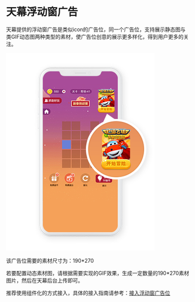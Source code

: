 # 天幕浮动窗广告

天幕提供的浮动窗广告是类似icon的广告位，同一个广告位，支持展示静态图与类GIF动态图两种类型的素材，使广告位创意的展示更多样化，得到用户更多的关注。

![&#x5929;&#x5E55;&#x6D6E;&#x52A8;&#x7A97;&#x5E7F;&#x544A;](../../.gitbook/assets/guang-gao-wei-xiao-guo-shi-yi-tu-12.jpg)

该广告位需要的素材尺寸为：190\*270

若要配置动态素材图，请根据需要实现的GIF效果，生成一定数量的190\*270素材图片，然后在天幕后台上传即可。

推荐使用组件化的方式接入，具体的接入指南请参考：[接入浮动窗广告位](../dev-guide/componentization/createflow/icon.md)

